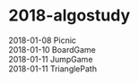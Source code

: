# 2018-algostudy

2018-01-08 Picnic<br/>
2018-01-10 BoardGame<br/>
2018-01-11 JumpGame<br/>
2018-01-11 TrianglePath<br/>
